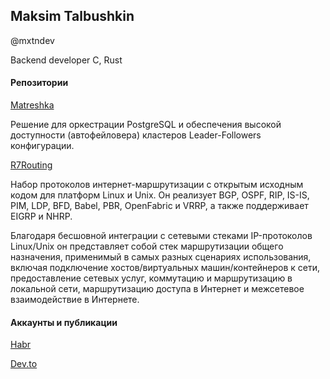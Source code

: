 ## Maksim Talbushkin

@mxtndev</p>
Backend developer С, Rust

#### Репозитории

[Matreshka](https://github.com/x0fibonacci/Matreshka)</p>

Решение для оркестрации PostgreSQL и обеспечения высокой доступности (автофейловера) кластеров Leader-Followers конфигурации.

[R7Routing](https://github.com/x0fibonacci/R7Routing)</p>

Набор протоколов интернет-маршрутизации с открытым исходным кодом для платформ Linux и Unix. Он реализует BGP, OSPF, RIP, IS-IS, PIM, LDP, BFD, Babel, PBR, OpenFabric и VRRP, а также поддерживает EIGRP и NHRP.

Благодаря бесшовной интеграции с сетевыми стеками IP-протоколов Linux/Unix он представляет собой стек маршрутизации общего назначения, применимый в самых разных сценариях использования, включая подключение хостов/виртуальных машин/контейнеров к сети, предоставление сетевых услуг, коммутацию и маршрутизацию в локальной сети, маршрутизацию доступа в Интернет и межсетевое взаимодействие в Интернете.

#### Аккаунты и публикации

[Habr](https://habr.com/ru/users/x0fibonacci/)

[Dev.to](https://dev.to/x0fibonacci)
